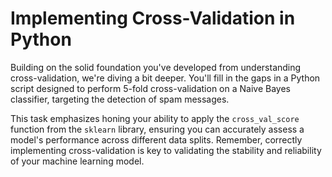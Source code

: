 # Implementing Cross-Validation in Python

Building on the solid foundation you've developed from understanding cross-validation, we're diving a bit deeper. You'll fill in the gaps in a Python script designed to perform 5-fold cross-validation on a Naive Bayes classifier, targeting the detection of spam messages.

This task emphasizes honing your ability to apply the `cross_val_score` function from the `sklearn` library, ensuring you can accurately assess a model's performance across different data splits. Remember, correctly implementing cross-validation is key to validating the stability and reliability of your machine learning model.